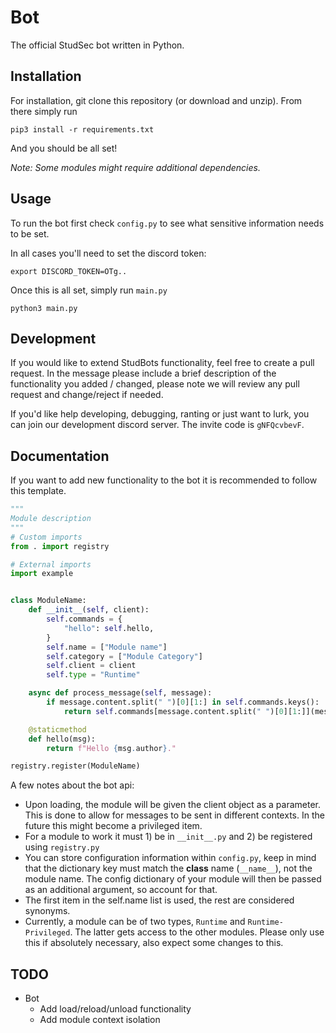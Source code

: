# Bot
The official StudSec bot written in Python.

## Installation
For installation, git clone this repository (or download and unzip). From there
simply run
```shell
pip3 install -r requirements.txt
```
And you should be all set!

*Note: Some modules might require additional dependencies.*

## Usage
To run the bot first check `config.py` to see what sensitive information needs to
be set.

In all cases you'll need to set the discord token:
```shell
export DISCORD_TOKEN=OTg..
```

Once this is all set, simply run `main.py`
```shell
python3 main.py
```

## Development
If you would like to extend StudBots functionality, feel free to create a pull
request. In the message please include a brief description of the functionality you
added / changed, please note we will review any pull request and change/reject if 
needed.

If you'd like help developing, debugging, ranting or just want to lurk, you can
join our development discord server. The invite code is `gNFQcvbevF`.

## Documentation
If you want to add new functionality to the bot it is recommended to follow this 
template.
```python
"""
Module description
"""
# Custom imports
from . import registry

# External imports
import example


class ModuleName:
    def __init__(self, client):
        self.commands = {
            "hello": self.hello,
        }
        self.name = ["Module name"]
        self.category = ["Module Category"]
        self.client = client
        self.type = "Runtime"

    async def process_message(self, message):
        if message.content.split(" ")[0][1:] in self.commands.keys():
            return self.commands[message.content.split(" ")[0][1:]](message)

    @staticmethod
    def hello(msg):
        return f"Hello {msg.author}."

registry.register(ModuleName)
```
A few notes about the bot api:
- Upon loading, the module will be given the client object as a parameter. This is done
to allow for messages to be sent in different contexts. In the future this might
become a privileged item.
- For a module to work it must 1) be in `__init__.py` and 2) be registered using `registry.py`
- You can store configuration information within `config.py`, keep in mind that the
dictionary key must match the **class** name (`__name__`), not the module name. The
config dictionary of your module will then be passed as an additional argument, so
account for that.
- The first item in the self.name list is used, the rest are considered synonyms.
- Currently, a module can be of two types, `Runtime` and `Runtime-Privileged`. The
latter gets access to the other modules. Please only use this if absolutely necessary,
also expect some changes to this.

## TODO
- Bot
  - Add load/reload/unload functionality
  - Add module context isolation
